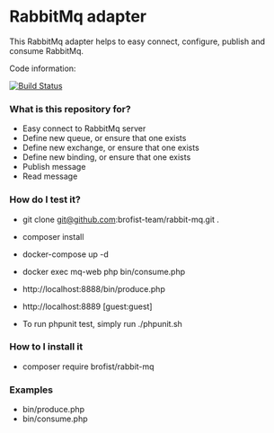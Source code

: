 # RabbitMq adapter #

This RabbitMq adapter helps to easy connect, configure, publish and consume RabbitMq.

Code information:

[![Build Status](https://api.travis-ci.org/brofist-team/rabbit-mq.png?branch=master)](https://api.travis-ci.org/brofist-team/rabbit-mq)

### What is this repository for? ###

* Easy connect to RabbitMq server
* Define new queue, or ensure that one exists
* Define new exchange, or ensure that one exists
* Define new binding, or ensure that one exists
* Publish message
* Read message

### How do I test it? ###

* git clone git@github.com:brofist-team/rabbit-mq.git .
* composer install
* docker-compose up -d
* docker exec mq-web php bin/consume.php
* http://localhost:8888/bin/produce.php
* http://localhost:8889  [guest:guest]

* To run phpunit test, simply run ./phpunit.sh

### How to I install it ###

* composer require brofist/rabbit-mq

### Examples ###

* bin/produce.php
* bin/consume.php
